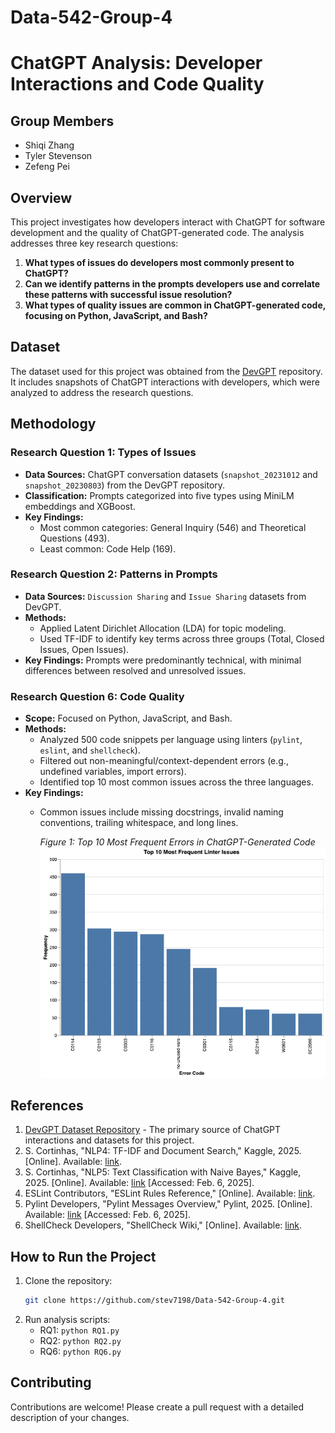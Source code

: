 # Data-542-Group-4
# ChatGPT Analysis: Developer Interactions and Code Quality

## Group Members
- Shiqi Zhang
- Tyler Stevenson
- Zefeng Pei

## Overview
This project investigates how developers interact with ChatGPT for software development and the quality of ChatGPT-generated code. The analysis addresses three key research questions:

1. **What types of issues do developers most commonly present to ChatGPT?**
2. **Can we identify patterns in the prompts developers use and correlate these patterns with successful issue resolution?**
3. **What types of quality issues are common in ChatGPT-generated code, focusing on Python, JavaScript, and Bash?**

## Dataset
The dataset used for this project was obtained from the [DevGPT](https://github.com/NAIST-SE/DevGPT) repository. It includes snapshots of ChatGPT interactions with developers, which were analyzed to address the research questions.

## Methodology
### Research Question 1: Types of Issues
- **Data Sources:** ChatGPT conversation datasets (`snapshot_20231012` and `snapshot_20230803`) from the DevGPT repository.
- **Classification:** Prompts categorized into five types using MiniLM embeddings and XGBoost.
- **Key Findings:**
  - Most common categories: General Inquiry (546) and Theoretical Questions (493).
  - Least common: Code Help (169).

### Research Question 2: Patterns in Prompts
- **Data Sources:** `Discussion Sharing` and `Issue Sharing` datasets from DevGPT.
- **Methods:**
  - Applied Latent Dirichlet Allocation (LDA) for topic modeling.
  - Used TF-IDF to identify key terms across three groups (Total, Closed Issues, Open Issues).
- **Key Findings:** Prompts were predominantly technical, with minimal differences between resolved and unresolved issues.

### Research Question 6: Code Quality
- **Scope:** Focused on Python, JavaScript, and Bash.
- **Methods:**
  - Analyzed 500 code snippets per language using linters (`pylint`, `eslint`, and `shellcheck`).
  - Filtered out non-meaningful/context-dependent errors (e.g., undefined variables, import errors).
  - Identified top 10 most common issues across the three languages.
- **Key Findings:**
  - Common issues include missing docstrings, invalid naming conventions, trailing whitespace, and long lines.

    *Figure 1: Top 10 Most Frequent Errors in ChatGPT-Generated Code*
    ![Figure 1: Top 10 Most Frequent Errors in ChatGPT-Generated Code](RQ6_visualization.png)

## References
1. [DevGPT Dataset Repository](https://github.com/NAIST-SE/DevGPT) - The primary source of ChatGPT interactions and datasets for this project.
2. S. Cortinhas, "NLP4: TF-IDF and Document Search," Kaggle, 2025. [Online]. Available: [link](https://www.kaggle.com/code/samuelcortinhas/nlp4-tf-idf-and-document-search).
3. S. Cortinhas, "NLP5: Text Classification with Naive Bayes," Kaggle, 2025. [Online]. Available: [link](https://www.kaggle.com/code/samuelcortinhas/nlp5-text-classification-with-naive-bayes) [Accessed: Feb. 6, 2025].
4. ESLint Contributors, "ESLint Rules Reference," [Online]. Available: [link](https://denar90.github.io/eslint.github.io/docs/rules/).
5. Pylint Developers, "Pylint Messages Overview," Pylint, 2025. [Online]. Available: [link](https://pylint.readthedocs.io/en/latest/user_guide/messages/messages_overview.html) [Accessed: Feb. 6, 2025].
6. ShellCheck Developers, "ShellCheck Wiki," [Online]. Available: [link](https://www.shellcheck.net/wiki/).

## How to Run the Project
1. Clone the repository:
   ```bash
   git clone https://github.com/stev7198/Data-542-Group-4.git
   ```
2. Run analysis scripts:
    * RQ1: `python RQ1.py`
    * RQ2: `python RQ2.py`
    * RQ6: `python RQ6.py`
  
## Contributing
Contributions are welcome! Please create a pull request with a detailed description of your changes.
